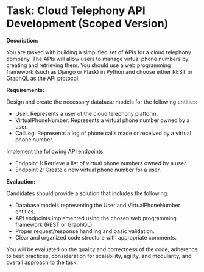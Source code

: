 # **Task: Cloud Telephony API Development (Scoped Version)**

**Description:** 

You are tasked with building a simplified set of APIs for a cloud telephony
company. The APIs will allow users to manage virtual phone numbers by creating and retrieving
them. You should use a web programming framework (such as Django or Flask) in Python and
choose either REST or GraphQL as the API protocol.

**Requirements:**

Design and create the necessary database models for the following entities:
- User: Represents a user of the cloud telephony platform.
- VirtualPhoneNumber: Represents a virtual phone number owned by a user.
- CallLog: Represents a log of phone calls made or received by a virtual phone
number.

Implement the following API endpoints:
- Endpoint 1: Retrieve a list of virtual phone numbers owned by a user.
- Endpoint 2: Create a new virtual phone number for a user.

**Evaluation:** 

Candidates should provide a solution that includes the following:

- Database models representing the User and VirtualPhoneNumber entities.
- API endpoints implemented using the chosen web programming framework (REST or
GraphQL).
- Proper request/response handling and basic validation.
- Clear and organized code structure with appropriate comments.

You will be evaluated on the quality and correctness of the code, adherence to best practices,
consideration for scalability, agility, and modularity, and overall approach to the task.
